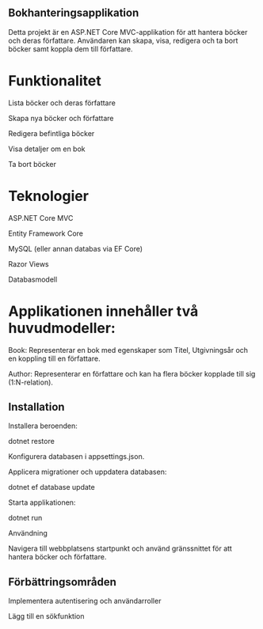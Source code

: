 ## Bokhanteringsapplikation

Detta projekt är en ASP.NET Core MVC-applikation för att hantera böcker och deras författare. Användaren kan skapa, visa, redigera och ta bort böcker samt koppla dem till författare.

# Funktionalitet

Lista böcker och deras författare

Skapa nya böcker och författare

Redigera befintliga böcker

Visa detaljer om en bok

Ta bort böcker

# Teknologier

ASP.NET Core MVC

Entity Framework Core

MySQL (eller annan databas via EF Core)

Razor Views

Databasmodell

# Applikationen innehåller två huvudmodeller:

Book: Representerar en bok med egenskaper som Titel, Utgivningsår och en koppling till en författare.

Author: Representerar en författare och kan ha flera böcker kopplade till sig (1:N-relation).

## Installation


Installera beroenden:

dotnet restore

Konfigurera databasen i appsettings.json.

Applicera migrationer och uppdatera databasen:

dotnet ef database update

Starta applikationen:

dotnet run

Användning

Navigera till webbplatsens startpunkt och använd gränssnittet för att hantera böcker och författare.

## Förbättringsområden

Implementera autentisering och användarroller

Lägg till en sökfunktion


